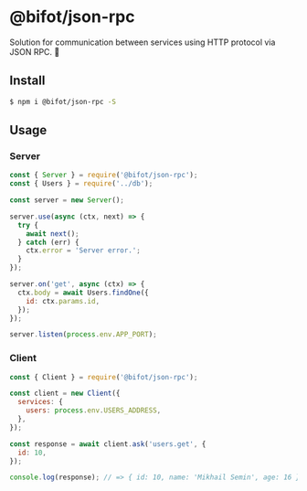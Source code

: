 # @bifot/json-rpc

Solution for communication between services using HTTP protocol via JSON RPC. 🔬

## Install

```sh
$ npm i @bifot/json-rpc -S
```

## Usage

### Server

```js
const { Server } = require('@bifot/json-rpc');
const { Users } = require('../db');

const server = new Server();

server.use(async (ctx, next) => {
  try {
    await next();
  } catch (err) {
    ctx.error = 'Server error.';
  }
});

server.on('get', async (ctx) => {
  ctx.body = await Users.findOne({
    id: ctx.params.id,
  });
});

server.listen(process.env.APP_PORT);
```

### Client

```js
const { Client } = require('@bifot/json-rpc');

const client = new Client({
  services: {
    users: process.env.USERS_ADDRESS,
  },
});

const response = await client.ask('users.get', {
  id: 10,
});

console.log(response); // => { id: 10, name: 'Mikhail Semin', age: 16 }
```
